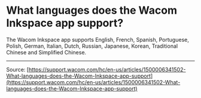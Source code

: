 # What languages does the Wacom Inkspace app support?

The Wacom Inkspace app supports English, French, Spanish, Portuguese, Polish, German, Italian, Dutch, Russian, Japanese, Korean, Traditional Chinese and Simplified Chinese.

---
Source: [https://support.wacom.com/hc/en-us/articles/1500006341502-What-languages-does-the-Wacom-Inkspace-app-support](https://support.wacom.com/hc/en-us/articles/1500006341502-What-languages-does-the-Wacom-Inkspace-app-support)
